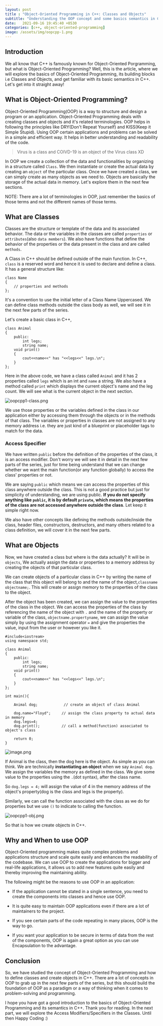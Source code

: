 ```yaml
---
layout: post
title : "Object-Oriented Programming in C++: Classes and Objects"
subtitle: "Understanding the OOP concept and some basics semantics in C++"
date: 	2021-09-16 19:45:40 +0530
categories: [c++, object-oriented-programming]
image: /assets/img/oopcpp-1.png
---
```


## Introduction

We all know that C++ is famously known for Object-Oriented Porgramming, but what is Object-Oriented Programming? Well, this is the article, where we will explore the basics of Object-Oriented Programming, its building blocks i.e Classes and Objects, and get familiar with its basic semantics in C++. Let's get into it straight away!

## What is Object-Oriented Programming?

Object-Oriented Programming(OOP) is a way to structure and design a program or an application. Object-Oriented Programming deals with creating classes and objects and it's related terminologies. OOP helps in following the principles like DRY(Don't Repeat Yourself) and KISS(Keep it Simple Stupid). Using OOP certain applications and problems can be solved in a simple and efficient way. It helps in better understanding and readability of the code.

> Virus is a class and COIVD-19 is an object of the Virus class XD

In OOP we create a collection of the data and functionalities by organizing in a structure called `Class`. We then instantiate or create the actual data by creating an `object` of the particular class. Once we have created a class, we can simply create as many objects as we need to. Objects are basically the storage of the actual data in memory. Let's explore them in the next few sections.

NOTE: There are a lot of terminologies in OOP, just remember the basics of those terms and not the different names of those terms.

## What are Classes

Classes are the structure or template of the data and its associated behavior. The data or the variables in the classes are called `properties` or `attributes`(also `data members`). We also have functions that define the behavior of the properties or the data present in the class and are called `methods`.

 A Class in C++ should be defined outside of the main function. In C++, `class` is a reserved word and hence it is used to declare and define a class. It has a general structure like:
```
class Name
{
    // properties and methods
};
```

It's a convention to use the initial letter of a Class Name Uppercased. We can define class methods outside the class body as well, we will see it in the next few parts of the series.  

Let's create a basic class in C++,
```
class Animal
{
	public:
		int legs;
		string name;
	void print()
    {
		cout<<name<<" has "<<legs<<" legs.\n";
	}
};

```
Here in the above code, we have a class called `Animal` and it has 2 properties called `legs` which is an int and `name` a string. We also have a method called `print` which displays the current object's name and the leg count. We will see what is the current object in the next section. 

![oopcpp1-class.png](https://cdn.hashnode.com/res/hashnode/image/upload/v1631797771422/6jCNpCYz_q.png)

We use those properties or the variables defined in the class in our application either by accessing them through the objects or in the methods of that class. The variables or properties in classes are not assigned to any memory address i.e. they are just kind of a blueprint or placeholder tags to match for the data.

### Access Specifier
We have written `public` before the definition of the properties of the class, it is an access modifier. Don't worry we will see it in detail in the next few parts of the series, just for time being understand that we can change whether we want the main function(or any function globally) to access the class' properties or not. 

We are saying `public` which means we can access the properties of this class anywhere outside the class. This is not a good practice but just for simplicity of understanding, we are using public. **If you do not specify anything like `public`, it is by default `private`, which means the properties of the class are not accessed anywhere outside the class**. Let keep it simple right now.

We also have other concepts like defining the methods outside/inside the class, header files, constructors, destructors, and many others related to a class definition, we will cover it in the next few parts.

## What are Objects

Now, we have created a class but where is the data actually? It will be in `objects`, We actually assign the data or properties to a memory address by creating the objects of that particular class. 

We can create objects of a particular class in C++ by writing the name of the class that this object will belong to and the name of the object,`classname objectname;`. This will create or assign memory to the properties of the class to the object. 

After the object has been created, we can assign the value to the properties of the class in the object. We can access the properties of the class by referencing the name of the object with `.` and the name of the property or variable of the class, `objectname.propertyname`, we can assign the value simply by using the assignment operator `=` and give the properties the value, input from the user or however you like it.  

```
#include<iostream>
using namespace std;

class Animal
{
	public:
		int legs;
		string name;
	void print()
    {
		cout<<name<<" has "<<legs<<" legs.\n";
	}
};

int main(){

	Animal dog;            // create an object of class Animal

	dog.name="Floyd";     // assign the class property to actual data in memory
	dog.legs=4;                 
	dog.print();          // call a method(function) associated to object's class
	
	return 0;
}

```


![image.png](https://cdn.hashnode.com/res/hashnode/image/upload/v1631795000896/kUvcfVU7Y.png)

If Animal is the class, then the dog here is the object. As simple as you can think. We are technically **instantiating an object** when we say `Animal dog`.  We assign the variables the memory as defined in the class. We give some value to the properties using the `.`(dot syntax), after the class name. 

So `dog.legs = 4;` will assign the value of 4 in the memory address of the object's property(dog is the class and legs is the property).

Similarly, we can call the function associated with the class as we do for properties but we use `()` to indicate to calling the function.


![oopcpp1-obj.png](https://cdn.hashnode.com/res/hashnode/image/upload/v1631799152681/UhNDYdEXK.png)

So that is how we create objects in C++.

## Why and When to use OOP

Object-Oriented programming makes quite complex problems and applications structure and scale quite easily and enhances the readability of the codebase. We can use OOP to create the applications for bigger and real-life applications, it allows us to add new features quite easily and thereby improving the maintaining ability.

The following might be the reasons to use OOP in an application:

- If the application cannot be stated in a single sentence, you need to create the components into classes and hence use OOP.

- It is quite easy to maintain OOP applications even if there are a lot of maintainers to the project.

- If you see certain parts of the code repeating in many places, OOP is the way to go.

- If you want your application to be secure in terms of data from the rest of the components, OOP is again a great option as you can use Encapsulation to the advantage.


## Conclusion

So, we have studied the concept of Object-Oriented Programming and how to define classes and create objects in C++. There are a lot of concepts in OOP to grab up in the next few parts of the series, but this should build the foundation of OOP as a paradigm or a way of thinking when it comes to problem-solving and programming.

I hope you have got a good introduction to the basics of Object-Oriented Programming and its semantics in C++. Thank you for reading. In the next part, we will explore the Access Modifiers/Specifiers in the Classes. Until then Happy Coding :) 
